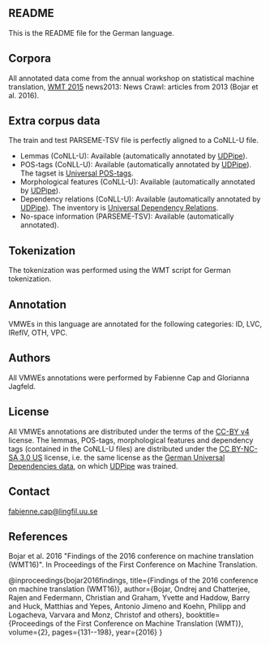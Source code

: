 README
------
This is the README file for the German language.

Corpora
-------
All annotated data come from the annual workshop on statistical
machine translation, [WMT 2015](http://statmt.org/wmt15/translation-task.html#download)
news2013: News Crawl: articles from 2013 (Bojar et al. 2016).

Extra corpus data
-----------------
The train and test PARSEME-TSV file is perfectly aligned to a CoNLL-U file.

* Lemmas (CoNLL-U): Available (automatically annotated by [UDPipe](https://ufal.mff.cuni.cz/udpipe)).
* POS-tags (CoNLL-U): Available (automatically annotated by [UDPipe](https://ufal.mff.cuni.cz/udpipe)). The tagset is [Universal POS-tags](http://universaldependencies.org/u/pos).
* Morphological features (CoNLL-U): Available (automatically annotated by [UDPipe](https://ufal.mff.cuni.cz/udpipe)).
* Dependency relations (CoNLL-U): Available (automatically annotated by [UDPipe](https://ufal.mff.cuni.cz/udpipe)). The inventory is [Universal Dependency Relations](http://universaldependencies.org/u/dep).
* No-space information (PARSEME-TSV): Available (automatically annotated).


Tokenization
------------
The tokenization was performed using the WMT script for German tokenization.


Annotation
----------
VMWEs in this language are annotated for the following categories: ID, LVC, IReflV, OTH, VPC.

Authors
----------
All VMWEs annotations were performed by Fabienne Cap and Glorianna Jagfeld.

License
----------
All VMWEs annotations are distributed under the terms of the [CC-BY v4](https://creativecommons.org/licenses/by/4.0/) license.
The lemmas, POS-tags, morphological features and dependency tags (contained in the CoNLL-U files) are distributed under the [CC BY-NC-SA 3.0 US](https://creativecommons.org/licenses/by-nc-sa/3.0/us/) license, i.e. the same license as the [German Universal Dependencies data](http://universaldependencies.org/#de), on which [UDPipe](https://ufal.mff.cuni.cz/udpipe) was trained.

Contact
----------
fabienne.cap@lingfil.uu.se

References
----------
Bojar et al. 2016 "Findings of the 2016 conference on machine translation (WMT16)". In Proceedings of the First Conference on Machine Translation.

@inproceedings{bojar2016findings,
  title={Findings of the 2016 conference on machine translation (WMT16)},
  author={Bojar, Ondrej and Chatterjee, Rajen and Federmann, Christian and Graham, Yvette and Haddow, Barry and Huck, Matthias and Yepes, Antonio Jimeno and Koehn, Philipp and Logacheva, Varvara and Monz, Christof and others},
  booktitle={Proceedings of the First Conference on Machine Translation (WMT)},
  volume={2},
  pages={131--198},
  year={2016}
}

